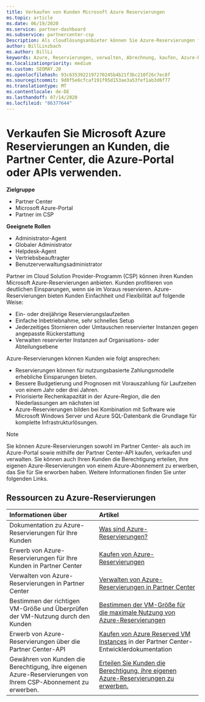 ```yaml
---
title: Verkaufen von Kunden Microsoft Azure Reservierungen
ms.topic: article
ms.date: 06/19/2020
ms.service: partner-dashboard
ms.subservice: partnercenter-csp
Description: Als cloudlösungsanbieter können Sie Azure-Reservierungen für Kunden erwerben, verkaufen oder verwalten. Verwenden Sie Partner Center, die Azure-Portal oder die Partner Center-API.
author: BillLinzbach
ms.author: BillLi
keywords: Azure, Reservierungen, verwalten, Abrechnung, kaufen, Azure-RI, Azure Reserved Instances
ms.localizationpriority: medium
ms.custom: SEOMAY.20
ms.openlocfilehash: 93c6353922197270245b4b21f3bc210f26c7ec8f
ms.sourcegitcommit: 9d0f5e6cfcaf191f95d153ae3a53fef1ab3d6f77
ms.translationtype: MT
ms.contentlocale: de-DE
ms.lasthandoff: 07/14/2020
ms.locfileid: "86377644"
---
```

# <a name="sell-microsoft-azure-reservations-to-customers-using-partner-center-the-azure-portal-or-apis"></a>Verkaufen Sie Microsoft Azure Reservierungen an Kunden, die Partner Center, die Azure-Portal oder APIs verwenden.

**Zielgruppe**

- Partner Center
- Microsoft Azure-Portal
- Partner im CSP

**Geeignete Rollen**

- Administrator-Agent
- Globaler Administrator
- Helpdesk-Agent
- Vertriebsbeauftragter
- Benutzerverwaltungsadministrator

Partner im Cloud Solution Provider-Programm (CSP) können ihren Kunden Microsoft Azure-Reservierungen anbieten. Kunden profitieren von deutlichen Einsparungen, wenn sie im Voraus reservieren. Azure-Reservierungen bieten Kunden Einfachheit und Flexibilität auf folgende Weise:

- Ein- oder dreijährige Reservierungslaufzeiten
- Einfache Inbetriebnahme, sehr schnelles Setup
- Jederzeitiges Stornieren oder Umtauschen reservierter Instanzen gegen angepasste Rückerstattung
- Verwalten reservierter Instanzen auf Organisations- oder Abteilungsebene 

Azure-Reservierungen können Kunden wie folgt ansprechen:

- Reservierungen können für nutzungsbasierte Zahlungsmodelle erhebliche Einsparungen bieten.
- Bessere Budgetierung und Prognosen mit Vorauszahlung für Laufzeiten von einem Jahr oder drei Jahren.
- Priorisierte Rechenkapazität in der Azure-Region, die den Niederlassungen am nächsten ist
- Azure-Reservierungen bilden bei Kombination mit Software wie Microsoft Windows Server und Azure SQL-Datenbank die Grundlage für komplette Infrastrukturlösungen.

>[!NOTE]
> Sie können Azure-Reservierungen sowohl im Partner Center- als auch im Azure-Portal sowie mithilfe der Partner Center-API kaufen, verkaufen und verwalten. Sie können auch Ihren Kunden die Berechtigung erteilen, ihre eigenen Azure-Reservierungen von einem Azure-Abonnement zu erwerben, das Sie für Sie erworben haben. Weitere Informationen finden Sie unter folgenden Links.

## <a name="azure-reservations-resources"></a>Ressourcen zu Azure-Reservierungen

|**Informationen über**   |**Artikel**    |
|:-----------------------------|:-----------------|
| Dokumentation zu Azure-Reservierungen für Ihre Kunden | [Was sind Azure-Reservierungen?](https://docs.microsoft.com/azure/billing/billing-save-compute-costs-reservations)
|Erwerb von Azure-Reservierungen für Ihre Kunden in Partner Center   |[Kaufen von Azure-Reservierungen](azure-reservations-buying.md)
|Verwalten von Azure-Reservierungen in Partner Center | [Verwalten von Azure-Reservierungen in Partner Center](azure-reservations-manage.md)
|Bestimmen der richtigen VM-Größe und Überprüfen der VM-Nutzung durch den Kunden   |[Bestimmen der VM-Größe für die maximale Nutzung von Azure-Reservierungen](azure-usage.md)   |
|Erwerb von Azure-Reservierungen über die Partner Center-API | [Kaufen von Azure Reserved VM Instances](https://docs.microsoft.com/partner-center/develop/purchase-azure-reservations) in der Partner Center-Entwicklerdokumentation   |
|Gewähren von Kunden die Berechtigung, ihre eigenen Azure-Reservierungen von Ihrem CSP-Abonnement zu erwerben. | [Erteilen Sie Kunden die Berechtigung, ihre eigenen Azure-Reservierungen zu erwerben.](give-customers-permission.md)   |
